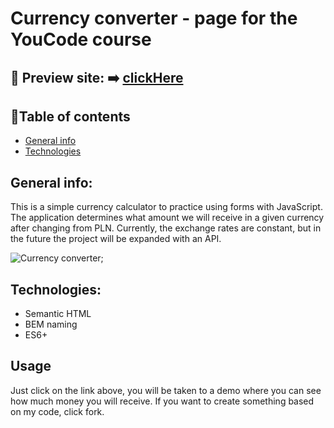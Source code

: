 
# Currency converter - page for the YouCode course 

## 🎥 Preview site: ➡️ [clickHere](https://patrycja-dz.github.io/currency-converter/)
## 📑Table of contents
* [General info](#general-info)
* [Technologies](#technologies)
## General info:
This is a simple currency calculator to practice using forms with JavaScript. The application determines what amount we will receive in a given currency after changing from PLN. Currently, the exchange rates are constant, but in the future the project will be expanded with an API.
 
![Currency converter](https://i.postimg.cc/05mjwK2z/currency-converter.gif);

## Technologies:
* Semantic HTML
* BEM naming
* ES6+

## Usage
Just click on the link above, you will be taken to a demo where you can see how much money you will receive. If you want to create something based on my code, click fork.
